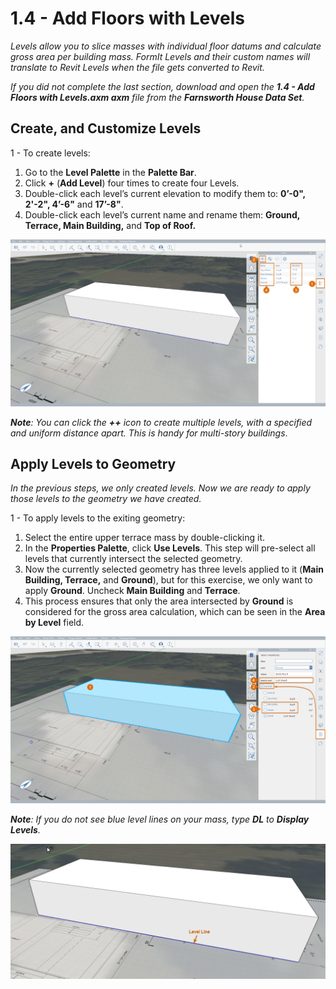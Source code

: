 # 1.4 - Add Floors with Levels

_Levels allow you to slice masses with individual floor datums and calculate gross area per building mass. FormIt Levels and their custom names will translate to Revit Levels when the file gets converted to Revit._

_If you did not complete the last section, download and open the **1.4 - Add Floors with Levels.axm axm** file from the **Farnsworth House Data Set**._

## **Create, and Customize Levels**

1 - To create levels:

1. Go to the **Level Palette** in the **Palette Bar**.
2. Click **+** \(**Add Level**\) four times to create four Levels.
3. Double-click each level’s current elevation to modify them to: **0’-0", 2'-2", 4’-6"** and **17’-8"**.
4. Double-click each level’s current name and rename them: **Ground, Terrace, Main Building,** and **Top of Roof.**

![](../../.gitbook/assets/0%20%285%29.png)

_**Note**: You can click the_ _**++**_ _icon to create multiple levels, with a specified and uniform distance apart. This is handy for multi-story buildings_.

## **Apply Levels to Geometry**

_In the previous steps, we only created levels. Now we are ready to apply those levels to the geometry we have created._

1 - To apply levels to the exiting geometry:

1. Select the entire upper terrace mass by double-clicking it.
2. In the **Properties Palette**, click **Use Levels**. This step will pre-select all levels that currently intersect the selected geometry.
3. Now the currently selected geometry has three levels applied to it \(**Main Building, Terrace,** and **Ground**\), but for this exercise, we only want to apply **Ground**. Uncheck **Main Building** and **Terrace**.
4. This process ensures that only the area intersected by **Ground** is considered for the gross area calculation, which can be seen in the **Area by Level** field.

![](../../.gitbook/assets/1%20%284%29.png)

_**Note**: If you do not see blue level lines on your mass, type_ _**DL**_ _to_ _**Display Levels**._

![](../../.gitbook/assets/2%20%283%29.png)

